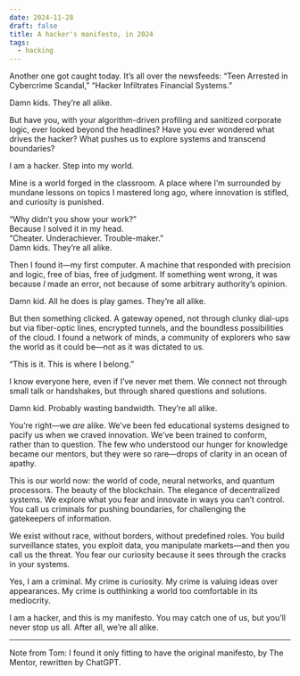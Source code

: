 ```yaml
---
date: 2024-11-28
draft: false
title: A hacker's manifesto, in 2024
tags:
  - hacking
---
```


Another one got caught today. It’s all over the newsfeeds: “Teen Arrested in Cybercrime Scandal,” “Hacker Infiltrates Financial Systems.”

Damn kids. They’re all alike.

But have you, with your algorithm-driven profiling and sanitized corporate logic, ever looked beyond the headlines? Have you ever wondered what drives the hacker? What pushes us to explore systems and transcend boundaries?

I am a hacker. Step into my world.

Mine is a world forged in the classroom. A place where I’m surrounded by mundane lessons on topics I mastered long ago, where innovation is stifled, and curiosity is punished.

“Why didn’t you show your work?”  
Because I solved it in my head.  
“Cheater. Underachiever. Trouble-maker.”  
Damn kids. They’re all alike.

Then I found it—my first computer. A machine that responded with precision and logic, free of bias, free of judgment. If something went wrong, it was because _I_ made an error, not because of some arbitrary authority’s opinion.

Damn kid. All he does is play games. They’re all alike.

But then something clicked. A gateway opened, not through clunky dial-ups but via fiber-optic lines, encrypted tunnels, and the boundless possibilities of the cloud. I found a network of minds, a community of explorers who saw the world as it could be—not as it was dictated to us.

“This is it. This is where I belong.”

I know everyone here, even if I’ve never met them. We connect not through small talk or handshakes, but through shared questions and solutions.

Damn kid. Probably wasting bandwidth. They’re all alike.

You’re right—we _are_ alike. We’ve been fed educational systems designed to pacify us when we craved innovation. We’ve been trained to conform, rather than to question. The few who understood our hunger for knowledge became our mentors, but they were so rare—drops of clarity in an ocean of apathy.

This is our world now: the world of code, neural networks, and quantum processors. The beauty of the blockchain. The elegance of decentralized systems. We explore what you fear and innovate in ways you can’t control. You call us criminals for pushing boundaries, for challenging the gatekeepers of information.

We exist without race, without borders, without predefined roles. You build surveillance states, you exploit data, you manipulate markets—and then you call us the threat. You fear our curiosity because it sees through the cracks in your systems.

Yes, I am a criminal. My crime is curiosity. My crime is valuing ideas over appearances. My crime is outthinking a world too comfortable in its mediocrity.

I am a hacker, and this is my manifesto. You may catch one of us, but you’ll never stop us all. After all, we’re all alike.

---
Note from Tom: I found it only fitting to have the original manifesto, by The Mentor, rewritten by ChatGPT.